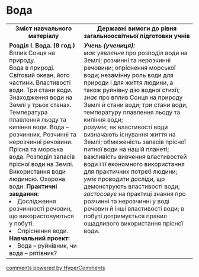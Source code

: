 <div id="hypercomments_widget" class="js-hypercomments-widget invisible"></div>

Вода
=============================================

<table>
  <tr>
    <td width="40%" align="center"><b>Зміст навчального матеріалу<b></td>
    <td width="60%" align="center"><b>Державні вимоги до рівня загальноосвітньої підготовки учнів</b></td>
  </tr>
  <tr>
    <td width="40%" style="vertical-align:top !important;">
    <b>Розділ I. Вода. (9 год.)</b><br>
    Вплив Сонця на природу.<br>
    Вода в природі. Світовий океан, його частини. Властивості води. Три стани води. Знаходження води на Землі у трьох станах. Температура плавлення льоду та кипіння води. Вода – розчинник. Розчинні та нерозчинні речовини. Прісна та морська вода. Розподіл запасів прісної води на Землі. Використання води людиною. Охорона води.
    <b>Практичні завдання:</b>
    <li>
    Дослідження розчинності речовин, що використовуються у побуті.
    </li>
    <li>
    Опріснення води.
    </li>
    <b>Навчальний проект:</b>
    <li>
    Вода – руйнівник, чи вода – рятівник?
    </li>
    </td>
    <td width="60%" style="vertical-align:top !important;">
    <i><b>Учень (учениця):</b></i><br>
  	<i>має уявлення</i> про розподіл води на Землі; розчинні та нерозчинні речовини; опріснення морської води; незамінну роль води для природи і для життя людини, а також руйнівну дію водної стихії;<br>
    <i>знає</i> про вплив Сонця на природу Землі й стани води; три стани води, температуру плавлення льоду та кипіння води;<br>
    <i>розуміє,</i> як властивості води визначають існування життя на Землі; обмеженість запасів прісної питної води на нашій планеті; важливість вивчення властивостей води і її економного використання для практичних потреб людини;<br>
    <i>уміє</i> проводити досліди, що демонструють властивості води;<br>
    <i>застосовує</i> на практиці знання про розчинні та нерозчинні у воді речовин й інші властивості води; в побуті дотримується правил ощадливого використання прісної води.<br>
	</td>
  </tr>
</table>

<div class="js-hypercomments-container">
<a href="http://hypercomments.com" class="hc-link" title="comments widget">comments powered by HyperComments</a>
</div>